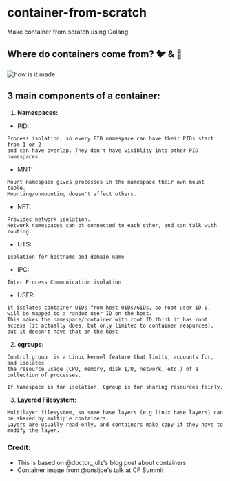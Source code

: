 # container-from-scratch
Make container from scratch using Golang

## Where do containers come from? :bird: & :honeybee:
![how is it made](https://raw.githubusercontent.com/gunjan5/container-from-scratch/master/container.png)


## 3 main components of a container:
1. **Namespaces:**
  - PID:
  ```
  Process isolation, so every PID namespace can have their PIDs start from 1 or 2
  and can have overlap. They don't have visiblity into other PID namespaces
  ```

  - MNT:
  ```
  Mount namespace gives processes in the namespace their own mount table.
  Mounting/unmounting doesn't affect others.
  ```

  - NET:
  ```
  Provides network isolation.
  Network namespaces can bt connected to each other, and can talk with routing.
  ```

  - UTS:
  ```
  Isolation for hostname and domain name
  ```

  - IPC:
  ```
  Inter Process Communication isolation
  ```

  - USER:
  ```
  It isolates container UIDs from host UIDs/GIDs, so root user ID 0, will be mapped to a random user ID on the host.
  This makes the namespace/container with root ID think it has root access (it actually does, but only limited to container respurces), but it doesn't have that on the host
  ```

2. **cgroups:**
  ```
  Control group  is a Linux kernel feature that limits, accounts for, and isolates
  the resource usage (CPU, memory, disk I/O, network, etc.) of a collection of processes.

  If Namespace is for isolation, Cgroup is for sharing resources fairly.
  ```

3. **Layered Filesystem:**
  ```
  Multilayer filesystem, so some base layers (e.g linux base layers) can be shared by multiple containers.
  Layers are usually read-only, and containers make copy if they have to modify the layer.
  ```


### Credit:
- This is based on @doctor_julz's blog post about containers
- Container image from @onsijoe's talk at CF Summit

